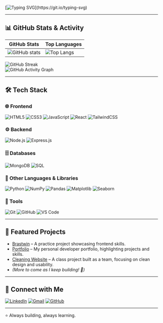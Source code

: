 [![Typing SVG](https://readme-typing-svg.demolab.com?font=Fira+Code&pause=1000&color=61DAFB&width=700&lines=Hi%2C+I'm+Immaculate+👋;💻+Computer+Science+Student+%7C+Tech+Explorer;🚀+Currently+learning+MERN+Stack+(MongoDB%2C+Express%2C+React%2C+Node.js);🐍+Exploring+Python+%26+SQL+for+backend+%26+data+projects;🌐+Passionate+about+building+clean%2C+user-friendly+web+apps)](https://git.io/typing-svg)

---

## 📊 GitHub Stats & Activity  

| GitHub Stats | Top Languages |
|--------------|---------------|
| ![GitHub stats](https://github-readme-stats.vercel.app/api?username=KimaniImmaculate&show_icons=true&theme=tokyonight&hide_border=true) | ![Top Langs](https://github-readme-stats.vercel.app/api/top-langs/?username=KimaniImmaculate&layout=compact&theme=tokyonight&hide_border=true) |

![GitHub Streak](https://streak-stats.demolab.com?user=KimaniImmaculate&theme=tokyonight&hide_border=true)  
![GitHub Activity Graph](https://github-readme-activity-graph.vercel.app/graph?username=KimaniImmaculate&theme=tokyo-night)

---

## 🛠️ Tech Stack  

### 🌐 Frontend  
![HTML5](https://img.shields.io/badge/html5-E34F26?style=for-the-badge&logo=html5&logoColor=white) ![CSS3](https://img.shields.io/badge/css3-1572B6?style=for-the-badge&logo=css3&logoColor=white) ![JavaScript](https://img.shields.io/badge/javascript-F7DF1E?style=for-the-badge&logo=javascript&logoColor=black) ![React](https://img.shields.io/badge/react-61DAFB?style=for-the-badge&logo=react&logoColor=black) ![TailwindCSS](https://img.shields.io/badge/tailwindcss-38B2AC?style=for-the-badge&logo=tailwind-css&logoColor=white)

### ⚙️ Backend  
![Node.js](https://img.shields.io/badge/node.js-339933?style=for-the-badge&logo=node.js&logoColor=white) ![Express.js](https://img.shields.io/badge/express.js-000000?style=for-the-badge&logo=express&logoColor=white)

### 🗄️ Databases  
![MongoDB](https://img.shields.io/badge/MongoDB-4EA94B?style=for-the-badge&logo=mongodb&logoColor=white) ![SQL](https://img.shields.io/badge/sql-4479A1?style=for-the-badge&logo=postgresql&logoColor=white)

### 🐍 Other Languages & Libraries
![Python](https://img.shields.io/badge/python-3776AB?style=for-the-badge&logo=python&logoColor=white) ![NumPy](https://img.shields.io/badge/NumPy-013243?style=for-the-badge&logo=numpy&logoColor=white) ![Pandas](https://img.shields.io/badge/Pandas-150458?style=for-the-badge&logo=pandas&logoColor=white) ![Matplotlib](https://img.shields.io/badge/Matplotlib-000000?style=for-the-badge&logo=matplotlib&logoColor=white) ![Seaborn](https://img.shields.io/badge/Seaborn-4C72B0?style=for-the-badge&logo=seaborn&logoColor=white)


### 🔧 Tools  
![Git](https://img.shields.io/badge/git-F05033?style=for-the-badge&logo=git&logoColor=white) ![GitHub](https://img.shields.io/badge/github-121011?style=for-the-badge&logo=github&logoColor=white) ![VS Code](https://img.shields.io/badge/VS%20Code-007ACC?style=for-the-badge&logo=visual-studio-code&logoColor=white)

---

## 🌟 Featured Projects  

- [Brastwin](https://github.com/KimaniImmaculate/brastwin) – A practice project showcasing frontend skills.  
- [Portfolio](https://github.com/KimaniImmaculate/Hportfolio) – My personal developer portfolio, highlighting projects and skills.  
- [Cleaning Website](https://github.com/KimaniImmaculate/CProj) – A class project built as a team, focusing on clean design and usability.
- *(More to come as I keep building! 🚀)*  


---

## 🤝 Connect with Me  

[![LinkedIn](https://img.shields.io/badge/LinkedIn-%230077B5.svg?&style=for-the-badge&logo=linkedin&logoColor=white)](https://www.linkedin.com/in/immaculate-kimani) [![Gmail](https://img.shields.io/badge/Gmail-D14836?style=for-the-badge&logo=gmail&logoColor=white)](mailto:immaculatekimani001@gmail.com) [![GitHub](https://img.shields.io/badge/GitHub-100000?style=for-the-badge&logo=github&logoColor=white)](https://github.com/KimaniImmaculate)

---

⭐ Always building, always learning.
  


